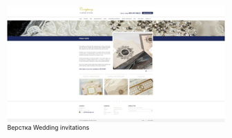 ![Верстка LESS(CSS3)](https://github.com/DenysSidorov/verstVT_T/raw/master/img/css3.jpg)
Верстка Wedding invitations